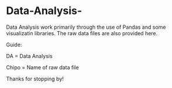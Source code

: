 # Data-Analysis-

Data Analysis work primarily through the use of Pandas and some visualizatin libraries. The raw data files are also provided here. 

Guide: 

DA = Data Analysis 

Chipo = Name of raw data file 


Thanks for stopping by!
